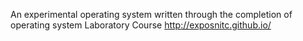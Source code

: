 An experimental operating system written through the completion of operating system Laboratory Course
http://exposnitc.github.io/ 
